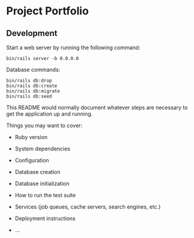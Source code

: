 # Project Portfolio
## Development
Start a web server by running the following command:
```
bin/rails server -b 0.0.0.0
```
Database commands:
```
bin/rails db:drop
bin/rails db:create
bin/rails db:migrate
bin/rails db:seed

```

This README would normally document whatever steps are necessary to get the
application up and running.

Things you may want to cover:

* Ruby version

* System dependencies

* Configuration

* Database creation

* Database initialization

* How to run the test suite

* Services (job queues, cache servers, search engines, etc.)

* Deployment instructions

* ...

